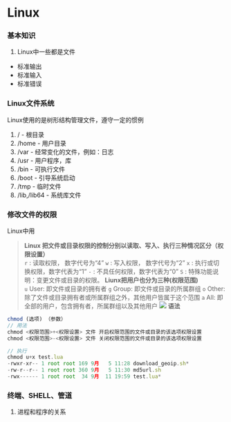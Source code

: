 # Linux
### 基本知识

1. Linux中一些都是文件
  * 标准输出
  * 标准输入
  * 标准错误
### Linux文件系统
Linux使用的是树形结构管理文件，遵守一定的惯例
1. /  - 根目录
2. /home - 用户目录
3. /var - 经常变化的文件，例如：日志
4. /usr - 用户程序，库
5. /bin - 可执行文件
6. /boot - 引导系统启动
7. /tmp - 临时文件
8. /lib,/lib64 - 系统库文件
### 修改文件的权限

Linux中用

> **Linux 把文件或目录权限的控制分别以读取、写入、执行三种情况区分（权限设置）**  
> `r`  :   读取权限， 数字代号为“4”
> `w`  :   写入权限， 数字代号为“2”
> `x`  :   执行或切换权限，数字代表为“1”
> `-`  :   不具任何权限，数字代表为“0”
> `S`  :   特殊功能说明：变更文件或目录的权限。
> **Liunx把用户也分为三种(权限范围)**  
> `u`  User:  即文件或目录的拥有者
> `g`  Group: 即文件或目录的所属群组
> `o`  Other:  除了文件或目录拥有者或所属群组之外，其他用户皆属于这个范围
> `a`  All:  即全部的用户，包含拥有者，所属群组以及其他用户
> ![](chmod.gif)
> **语法**  
```javascript
chmod (选项) （参数）
// 用法
chmod <权限范围>+<权限设置> 文件 开启权限范围的文件或目录的该选项权限设置
chmod <权限范围>-<权限设置> 文件 关闭权限范围的文件或目录的该选项权限设置

// 执行
chmod u+x test.lua
-rwxr-xr-- 1 root root 169 9月   5 11:28 download_geoip.sh*
-rw-r--r-- 1 root root 360 9月   5 11:30 md5url.sh
-rwx------ 1 root root  34 9月  11 19:59 test.lua*
```

### 终端、SHELL、管道
1. 进程和程序的关系